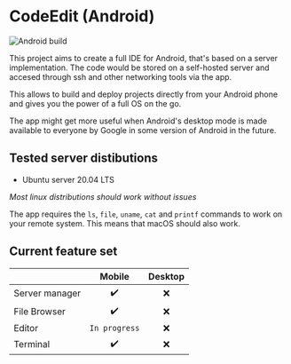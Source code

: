 # CodeEdit (Android)

![Android build](https://github.com/Kwasow/CodeEdit-Android/workflows/Android%20CI/badge.svg)

This project aims to create a full IDE for Android, that's based on a server
 implementation. The code would be stored on a self-hosted server and accesed
 through ssh and other networking tools via the app.

This allows to build and deploy projects directly from your Android phone and
gives you the power of a full OS on the go.

The app might get more useful when Android's desktop mode is made available to
everyone by Google in some version of Android in the future.

## Tested server distibutions

 - Ubuntu server 20.04 LTS

*Most linux distributions should work without issues*

The app requires the `ls`, `file`, `uname`, `cat` and `printf` commands to work on your remote system.
This means that macOS should also work.

## Current feature set

|                | Mobile             | Desktop |
|:---------------|:------------------:|:-------:|
| Server manager | :heavy_check_mark: |   :x:   |
| File Browser   | :heavy_check_mark: |   :x:   |
| Editor         |    `In progress`   |   :x:   |
| Terminal       | :heavy_check_mark: |   :x:   |
